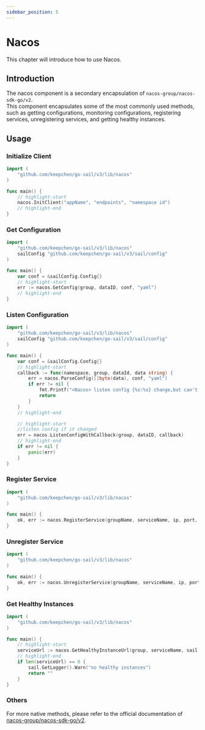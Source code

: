 ```yaml
---
sidebar_position: 5
---  
```

# Nacos  
This chapter will introduce how to use Nacos.  
## Introduction  
The nacos component is a secondary encapsulation of `nacos-group/nacos-sdk-go/v2`.  
This component encapsulates some of the most commonly used methods, such as getting configurations, monitoring configurations, registering services, unregistering services, and getting healthy instances.  
## Usage  
### Initialize Client  
```go title="main.go" showLineNumbers  
import (
    "github.com/keepchen/go-sail/v3/lib/nacos"
)

func main() {
    // highlight-start
    nacos.InitClient("appName", "endpoints", "namespace id")
    // highlight-end
}
```  
### Get Configuration  
```go title="main.go" showLineNumbers  
import (
    "github.com/keepchen/go-sail/v3/lib/nacos"
    sailConfig "github.com/keepchen/go-sail/v3/sail/config"
)

func main() {
    var conf = &sailConfig.Config{}
    // highlight-start
    err := nacos.GetConfig(group, dataID, conf, "yaml")
    // highlight-end
}
```  
### Listen Configuration  
```go title="main.go" showLineNumbers  
import (
    "github.com/keepchen/go-sail/v3/lib/nacos"
    sailConfig "github.com/keepchen/go-sail/v3/sail/config"
)

func main() {
    var conf = &sailConfig.Config{}
    // highlight-start
    callback := func(namespace, group, dataId, data string) {
        err = nacos.ParseConfig([]byte(data), conf, "yaml")
        if err != nil {
            fmt.Printf("<Nacos> listen config {%s:%s} change,but can't be unmarshal: %s\n", group, dataId, err.Error())
            return
        }
    }
    // highlight-end

    // highlight-start
    //listen config if it changed
    err = nacos.ListenConfigWithCallback(group, dataID, callback)
    // highlight-end
    if err != nil {
        panic(err)
    }
}
```  
### Register Service  
```go title="main.go" showLineNumbers  
import (
    "github.com/keepchen/go-sail/v3/lib/nacos"
)

func main() {
    ok, err := nacos.RegisterService(groupName, serviceName, ip, port, metadata)
}
```  
### Unregister Service  
```go title="main.go" showLineNumbers  
import (
    "github.com/keepchen/go-sail/v3/lib/nacos"
)

func main() {
    ok, err := nacos.UnregisterService(groupName, serviceName, ip, port)
}
```  
### Get Healthy Instances  
```go title="main.go" showLineNumbers  
import (
    "github.com/keepchen/go-sail/v3/lib/nacos"
)

func main() {
    // highlight-start
    serviceUrl := nacos.GetHealthyInstanceUrl(group, serviceName, sail.GetLogger())
    // highlight-end
    if len(serviceUrl) == 0 {
        sail.GetLogger().Warn("no healthy instances")
        return ""
    }
}
```  

### Others  
For more native methods, please refer to the official documentation of [nacos-group/nacos-sdk-go/v2](https://github.com/nacos-group/nacos-sdk-go).  


